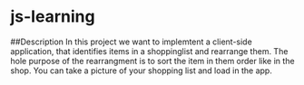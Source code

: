 # js-learning

##Description
In this project we want to implemtent a client-side application, that identifies items in a shoppinglist and rearrange them.
The hole purpose of the rearrangment is to sort the item in them order like in the shop.
You can take a picture of your shopping list and load in the app.

